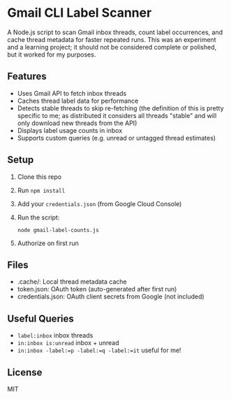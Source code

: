 # Gmail CLI Label Scanner

A Node.js script to scan Gmail inbox threads, count label occurrences, and
cache thread metadata for faster repeated runs.   This was an experiment and
a learning project; it should not be considered complete or polished, but
it worked for my purposes.

## Features

- Uses Gmail API to fetch inbox threads
- Caches thread label data for performance
- Detects stable threads to skip re-fetching
  (the definition of this is pretty specific to me; as distributed it
  considers all threads "stable" and will only download new threads from
  the API)
- Displays label usage counts in inbox
- Supports custom queries (e.g. unread or untagged thread estimates)

## Setup

1. Clone this repo
2. Run `npm install`
3. Add your `credentials.json` (from Google Cloud Console)
4. Run the script:

    ```
    node gmail-label-counts.js
    ```

5. Authorize on first run

## Files

 - .cache/: Local thread metadata cache
 - token.json: OAuth token (auto-generated after first run)
 - credentials.json: OAuth client secrets from Google (not included)

## Useful Queries
  - `label:inbox` inbox threads
  - `in:inbox is:unread` inbox + unread
  - `in:inbox -label:=p -label:=q -label:=it` useful for me!

## License
MIT
